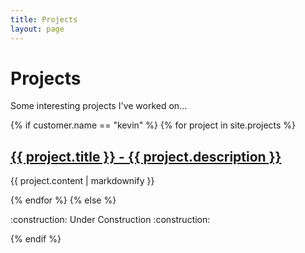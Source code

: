 ```yaml
---
title: Projects
layout: page
---
```


# Projects

Some interesting projects I've worked on...

{% if customer.name == "kevin" %}
  {% for project in site.projects %}
    <h2>
      <a href="{{ project.url }}">
        {{ project.title }} - {{ project.description }}
      </a>
    </h2>
    <p>{{ project.content | markdownify }}</p>
  {% endfor %}
{% else %}
  <p>:construction: Under Construction :construction:</p>
{% endif %}
